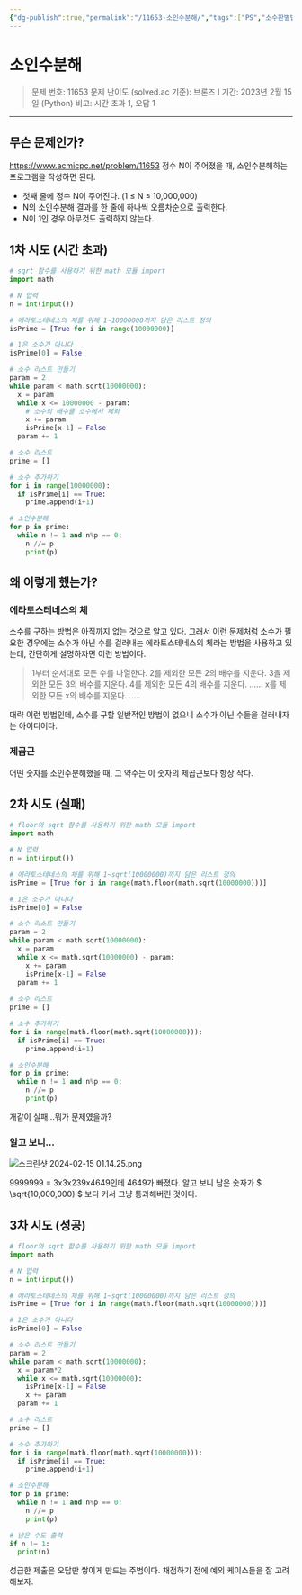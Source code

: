 ```yaml
---
{"dg-publish":true,"permalink":"/11653-소인수분해/","tags":["PS","소수판별법"],"created":"2024-02-15T00:42:50.270+09:00","updated":"2024-02-16T16:02:01.433+09:00"}
---
```



# 소인수분해

> 문제 번호: 11653
> 문제 난이도 (solved.ac 기준): 브론즈 I
> 기간: 2023년 2월 15일 (Python)
> 비고: 시간 초과 1, 오답 1
---

## 무슨 문제인가?

https://www.acmicpc.net/problem/11653
정수 N이 주어졌을 때, 소인수분해하는 프로그램을 작성하면 된다.
+ 첫째 줄에 정수 N이 주어진다. (1 ≤ N ≤ 10,000,000)
+ N의 소인수분해 결과를 한 줄에 하나씩 오름차순으로 출력한다.
+ N이 1인 경우 아무것도 출력하지 않는다.

## 1차 시도 (시간 초과)

```python
# sqrt 함수를 사용하기 위한 math 모듈 import
import math

# N 입력
n = int(input())

# 에라토스테네스의 체를 위해 1~10000000까지 담은 리스트 정의
isPrime = [True for i in range(10000000)]

# 1은 소수가 아니다
isPrime[0] = False

# 소수 리스트 만들기
param = 2
while param < math.sqrt(10000000):
  x = param
  while x <= 10000000 - param:
    # 소수의 배수를 소수에서 제외
    x += param
    isPrime[x-1] = False
  param += 1

# 소수 리스트
prime = []

# 소수 추가하기
for i in range(10000000):
  if isPrime[i] == True:
    prime.append(i+1)

# 소인수분해
for p in prime:
  while n != 1 and n%p == 0:
    n //= p
    print(p)
```

## 왜 이렇게 했는가?

### 에라토스테네스의 체

소수를 구하는 방법은 아직까지 없는 것으로 알고 있다. 그래서 이런 문제처럼 소수가 필요한 경우에는 소수가 아닌 수를 걸러내는 에라토스테네스의 체라는 방법을 사용하고 있는데, 간단하게 설명하자면 이런 방법이다.

> 1부터 순서대로 모든 수를 나열한다.
> 2를 제외한 모든 2의 배수를 지운다.
> 3을 제외한 모든 3의 배수를 지운다.
> 4를 제외한 모든 4의 배수를 지운다.
> ......
> x를 제외한 모든 x의 배수를 지운다.
> .....

대략 이런 방법인데, 소수를 구할 일반적인 방법이 없으니 소수가 아닌 수들을 걸러내자는 아이디어다.

### 제곱근

어떤 숫자를 소인수분해했을 때, 그 약수는 이 숫자의 제곱근보다 항상 작다.

## 2차 시도 (실패)

```python
# floor와 sqrt 함수를 사용하기 위한 math 모듈 import
import math

# N 입력
n = int(input())

# 에라토스테네스의 체를 위해 1~sqrt(10000000)까지 담은 리스트 정의
isPrime = [True for i in range(math.floor(math.sqrt(10000000)))]

# 1은 소수가 아니다
isPrime[0] = False

# 소수 리스트 만들기
param = 2
while param < math.sqrt(10000000):
  x = param
  while x <= math.sqrt(10000000) - param:
    x += param
    isPrime[x-1] = False
  param += 1
  
# 소수 리스트
prime = []

# 소수 추가하기
for i in range(math.floor(math.sqrt(10000000))):
  if isPrime[i] == True:
    prime.append(i+1)

# 소인수분해
for p in prime:
  while n != 1 and n%p == 0:
    n //= p
    print(p)

```

개같이 실패...뭐가 문제였을까?

### 알고 보니...

![스크린샷 2024-02-15 01.14.25.png](/img/user/%EC%8A%A4%ED%81%AC%EB%A6%B0%EC%83%B7%202024-02-15%2001.14.25.png)

9999999 = 3x3x239x4649인데 4649가 빠졌다. 알고 보니 남은 숫자가 $` \sqrt{10,000,000} `$ 보다 커서 그냥 통과해버린 것이다. 

## 3차 시도 (성공)

```python
# floor와 sqrt 함수를 사용하기 위한 math 모듈 import
import math

# N 입력
n = int(input())

# 에라토스테네스의 체를 위해 1~sqrt(10000000)까지 담은 리스트 정의
isPrime = [True for i in range(math.floor(math.sqrt(10000000)))]

# 1은 소수가 아니다
isPrime[0] = False

# 소수 리스트 만들기
param = 2
while param < math.sqrt(10000000):
  x = param*2
  while x <= math.sqrt(10000000):
    isPrime[x-1] = False
    x += param
  param += 1

# 소수 리스트
prime = []

# 소수 추가하기
for i in range(math.floor(math.sqrt(10000000))):
  if isPrime[i] == True:
    prime.append(i+1)

# 소인수분해
for p in prime:
  while n != 1 and n%p == 0:
    n //= p
    print(p)

# 남은 수도 출력
if n != 1:
  print(n)
```

성급한 제출은 오답만 쌓이게 만드는 주범이다. 채점하기 전에 예외 케이스들을 잘 고려해보자.